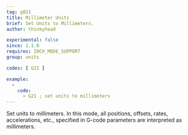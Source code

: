 ```yaml
---
tag: g021
title: Millimeter Units
brief: Set Units to Millimeters.
author: thinkyhead

experimental: false
since: 1.1.0
requires: INCH_MODE_SUPPORT
group: units

codes: [ G21 ]

example:
  -
    code:
      - G21 ; set units to millimeters
---
```


Set units to millimeters. In this mode, all positions, offsets, rates, accelerations, etc., specified in G-code parameters are interpreted as millimeters.
